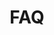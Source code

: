 ---
title: FAQ
position_number: 10
parameters:
- name:
content:
content_markdown: >-

    123
      
left_code_blocks:
- code_block:
  title:
  language:
right_code_blocks:
- code_block:
  title:
  language:
---